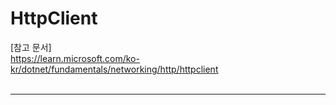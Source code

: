 # HttpClient
[참고 문서]
<br>https://learn.microsoft.com/ko-kr/dotnet/fundamentals/networking/http/httpclient
<br>
<br><hr>
